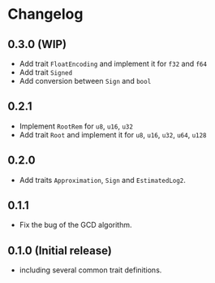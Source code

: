 # Changelog

## 0.3.0 (WIP)

- Add trait `FloatEncoding` and implement it for `f32` and `f64`
- Add trait `Signed`
- Add conversion between `Sign` and `bool`

## 0.2.1

- Implement `RootRem` for `u8`, `u16`, `u32`
- Add trait `Root` and implement it for `u8`, `u16`, `u32`, `u64`, `u128`

## 0.2.0

- Add traits `Approximation`, `Sign` and `EstimatedLog2`.

## 0.1.1

- Fix the bug of the GCD algorithm.

## 0.1.0 (Initial release)

- including several common trait definitions.
